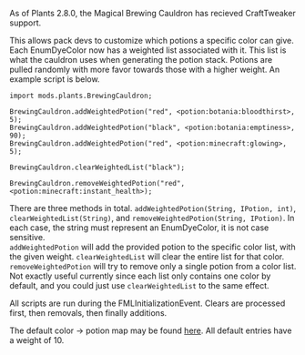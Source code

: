 As of Plants 2.8.0, the Magical Brewing Cauldron has recieved CraftTweaker support.

This allows pack devs to customize which potions a specific color can give.  Each EnumDyeColor now has a weighted list associated with it.  This list is what the cauldron uses when generating the potion stack.  Potions are pulled randomly with more favor towards those with a higher weight.  An example script is below.

```
import mods.plants.BrewingCauldron;

BrewingCauldron.addWeightedPotion("red", <potion:botania:bloodthirst>, 5);
BrewingCauldron.addWeightedPotion("black", <potion:botania:emptiness>, 90);
BrewingCauldron.addWeightedPotion("red", <potion:minecraft:glowing>, 5);

BrewingCauldron.clearWeightedList("black");

BrewingCauldron.removeWeightedPotion("red", <potion:minecraft:instant_health>);
```

There are three methods in total.  `addWeightedPotion(String, IPotion, int)`, `clearWeightedList(String)`, and `removeWeightedPotion(String, IPotion)`.  In each case, the string must represent an EnumDyeColor, it is not case sensitive.  
`addWeightedPotion` will add the provided potion to the specific color list, with the given weight.
`clearWeightedList` will clear the entire list for that color.
`removeWeightedPotion` will try to remove only a single potion from a color list.  Not exactly useful currently since each list only contains one color by default, and you could just use `clearWeightedList` to the same effect.

All scripts are run during the FMLInitializationEvent.  Clears are processed first, then removals, then finally additions.

The default color -> potion map may be found [here](https://github.com/Shadows-of-Fire/Plants/blob/master/src/main/java/shadows/plants2/util/ColorToPotionWeightedMap.java#L60).  All default entries have a weight of 10.
